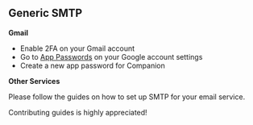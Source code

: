 ## Generic SMTP

**Gmail**

- Enable 2FA on your Gmail account
- Go to [App Passwords](https://myaccount.google.com/apppasswords) on your Google account settings
- Create a new app password for Companion

**Other Services**

Please follow the guides on how to set up SMTP for your email service.

Contributing guides is highly appreciated!
